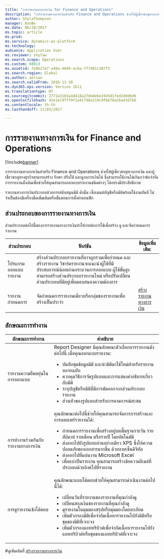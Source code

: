 ```yaml
---
title: "การรายงานทางการเงิน for Finance and Operations"
description: "การรายงานทางการเงินสำหรับ Finance and Operations ช่วยให้ผู้เชี่ยวชาญทางการเงิน และผู้เชี่ยวชาญทางธุรกิจสามารถสร้าง รักษา ปรับใช้ และดูงบการเงินได้ ซึ่งสามารถใช้งานได้เกินกว่าข้อจำกัดการรายงานดั้งเดิมเพื่อช่วยให้คุณสามารถออกแบบรายงานชนิดต่างๆ ได้อย่างมีประสิทธิภาพ"
author: ShylaThompson
manager: AnnBe
ms.date: 06/20/2017
ms.topic: article
ms.prod: 
ms.service: dynamics-ax-platform
ms.technology: 
audience: Application User
ms.reviewer: shylaw
ms.search.scope: Operations
ms.custom: 68813
ms.assetid: fe8b27e7-a40a-4689-ac6a-7f7401c387f5
ms.search.region: Global
ms.author: aolson
ms.search.validFrom: 2016-11-30
ms.dyn365.ops.version: Version 1611
ms.translationtype: HT
ms.sourcegitcommit: 2771a31b5a4d418a27de0ebe1945d1fed2d8d6d6
ms.openlocfilehash: d1e1ec9fff9f1a41fd8a219c9fbbf8a26ad3d7b6
ms.contentlocale: th-th
ms.lasthandoff: 11/03/2017

---
```


# <a name="financial-reporting-for-finance-and-operations"></a>การรายงานทางการเงิน for Finance and Operations

[!include[banner](../includes/banner.md)]


การรายงานทางการเงินสำหรับ Finance and Operations ช่วยให้ผู้เชี่ยวชาญทางการเงิน และผู้เชี่ยวชาญทางธุรกิจสามารถสร้าง รักษา ปรับใช้ และดูงบการเงินได้ ซึ่งสามารถใช้งานได้เกินกว่าข้อจำกัดการรายงานดั้งเดิมเพื่อช่วยให้คุณสามารถออกแบบรายงานชนิดต่างๆ ได้อย่างมีประสิทธิภาพ

รายงานทางการเงินประกอบด้วยการสนับสนุนมิติ ดังนั้น เซ็กเมนต์บัญชีหรือมิติพร้อมใช้งานทันที ไม่จำเป็นต้องมีเครื่องมือเพิ่มเติมหรือขั้นตอนการตั้งค่าคอนฟิก

## <a name="financial-reporting-components"></a>ส่วนประกอบของการรายงานทางการเงิน
ส่วนประกอบต่อไปนี้ของการรายงานทางการเงินทำให้ง่ายต่อการใช้เพื่อสร้าง ดู และจัดกำหนดการรายงาน

| ส่วนประกอบ        | ฟังก์ชัน                                                                                                                                                                                                                                                                           | ข้อมูลเพิ่มเติม:                                                                          |
|------------------|-------------------------------------------------------------------------------------------------------------------------------------------------------------------------------------------------------------------------------------------------------------------------------------|-------------------------------------------------------------------------------------------------|
| โปรแกรมออกแบบรายงาน  | สร้างส่วนประกอบรายงานที่อาจถูกรวมเพื่อกำหนด และสร้างรายงาน วิซาร์ดรายงานจะแนะนำผู้ใช้ที่มีประสบการณ์น้อยผ่านกระบวนการออกแบบ ผู้ใช้ขั้นสูงสามารถสร้างส่วนประกอบรายงานใหม่ หรือปรับเปลี่ยนส่วนประกอบที่มีอยู่เพื่อตอบสนองความต้องการ |                                                                                                 |
| รายงานกำหนดการ | จัดกำหนดการรายงานเดี่ยวหรือกลุ่มของรายงานเพื่อสร้างเป็นประจำ                                                                                                                                                                                          | [สร้างรายงานทางการเงิน](generate-financial-report.md) |

## <a name="features"></a>ลักษณะการทำงาน
<table>
<thead>
<tr class="header">
<th>ลักษณะการทำงาน</th>
<th>คำอธิบาย</th>
</tr>
</thead>
<tbody>
<tr class="odd">
<td>รายงานความยืดหยุ่นในการออกแบบ</td>
<td>Report Designer มีคุณลักษณะตัวเลือกการรายงานดังต่อไปนี้ เมื่อคุณออกแบบรายงาน:
<ul>
<li>บันทึกชุดข้อมูลมิติ และนำมิติมาใช้ใหม่สำหรับรายงานหลายฉบับ</li>
<li>ควบคุมวิธีการจัดรูปแบบและการแสดงคำอธิบายเกี่ยวกับมิติ</li>
<li>ระบุบัญชีหรือมิติที่มีการตัดออกจากส่วนประกอบรายงาน</li>
<li>ส่วนหัวของรูปแบบสำหรับการคาดการณ์สะสม</li>
</ul></td>
</tr>
<tr class="even">
<td>การทำงานร่วมกันกับรายงานทางการเงิน</td>
<td>คุณลักษณะต่อไปนี้ช่วยให้คุณสามารถจัดการการสร้างและการเผยแพร่รายงานได้:
<ul>
<li>กำหนดการรายงานเพื่อสร้างอยู่บนพื้นฐานรายวัน รายสัปดาห์ รายเดือน หรือรายปี โดยอัตโนมัติ</li>
<li>ส่งออกไปยังรูปแบบอ่านอย่างเดียว XPS ซึ่งให้ความปลอดภัยของเอกสารมากขึ้น ด้วยลายเซ็นดิจิทัล</li>
<li>ส่งออกไปที่แผ่นงาน Microsoft Excel</li>
<li>เพื่อแบ่งปันรายงาน คุณสามารถสร้างข้อความอีเมล์ที่ประกอบด้วยลิงค์ไปที่รายงาน</li>
</ul></td>
</tr>
<tr class="odd">
<td>การดูรายงานเชิงโต้ตอบ</td>
<td>คุณลักษณะแบบโต้ตอบช่วยให้คุณสามารถดำเนินงานต่อไปนี้ได้:
<ul>
<li>เปลี่ยนวันที่รายงานของรายงานที่คุณกำลังดู</li>
<li>เปลี่ยนสกุลเงินของรายงานที่คุณกำลังดู</li>
<li>ดูรายงานในมุมมองสรุปหรือมุมมองโดยละเอียด</li>
<li>เพิ่มตัวกรองมิติเพื่อจำกัดเนื้อหารายงานไปยังมิติหรือชุดของมิติที่เจาะจง</li>
<li>เพิ่มตัวกรองแอททริบิวต์เพื่อจำกัดเนื้อหารายงานไปยังแอททริบิวต์หรือชุดของแอททริบิวต์ที่เจาะจง</li>
</ul>
</td>
</tr>
</tbody>
</table>

#<a name="see-also"></a>ดูเพิ่มเติมที่
[สร้างรายงานทางการเงิน](generate-financial-report.md)





